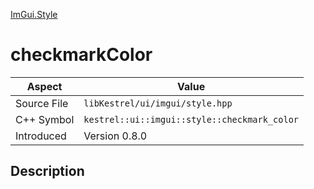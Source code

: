 [ImGui.Style](index.md)
# checkmarkColor
| Aspect | Value |
| --- | --- |
| Source File | `libKestrel/ui/imgui/style.hpp` |
| C++ Symbol | `kestrel::ui::imgui::style::checkmark_color` |
| Introduced | Version 0.8.0 |
## Description
